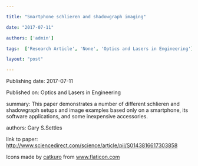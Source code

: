 ---
title: "Smartphone schlieren and shadowgraph imaging"
date: "2017-07-11"
authors: ['admin']
tags:  ['Research Article', 'None', 'Optics and Lasers in Engineering']
layout: "post"
---
Publishing date: 2017-07-11

Published on: Optics and Lasers in Engineering

summary: This paper demonstrates a number of different schlieren and shadowgraph setups and image examples based only on a smartphone, its software applications, and some inexpensive accessories.

authors: Gary S.Settles

link to paper: http://www.sciencedirect.com/science/article/pii/S0143816617303858

Icons made by <a href="https://www.flaticon.com/free-icon/bookshelves_3576884" title="catkuro">catkuro</a> from <a href="https://www.flaticon.com/" title="Flaticon"> www.flaticon.com</a>